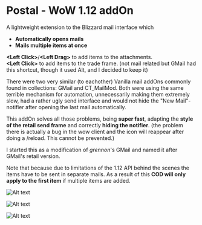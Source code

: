 # Postal - WoW 1.12 addOn

A lightweight extension to the Blizzard mail interface which
- **Automatically opens mails**
- **Mails multiple items at once**

**\<Left Click>**/**\<Left Drag>** to add items to the attachments.<br/>
**\<Left Click>** to add items to the trade frame. (not mail related but GMail had this shortcut, though it used Alt, and I decided to keep it)

There were two very similar (to eachother) Vanilla mail addOns commonly found in collections: GMail and CT_MailMod. Both were using the same terrible mechanism for automation, unnecessarily making them extremely slow, had a rather ugly send interface and would not hide the "New Mail"-notifier after opening the last mail automatically.

This addOn solves all those problems, being **super fast**, adapting the **style of the retail send frame** and correctly **hiding the notifier**. (the problem there is actually a bug in the wow client and the icon will reappear after doing a /reload. This cannot be prevented.)

I started this as a modification of *grennon*'s GMail and named it after GMail's retail version.

Note that because due to limitations of the 1.12 API behind the scenes the items have to be sent in separate mails.
As a result of this **COD will only apply to the first item** if multiple items are added.

![Alt text](http://i.imgur.com/sN0H39Z.png)

![Alt text](http://i.imgur.com/T44FFUS.png)

![Alt text](http://i.imgur.com/whkGMWA.png)

